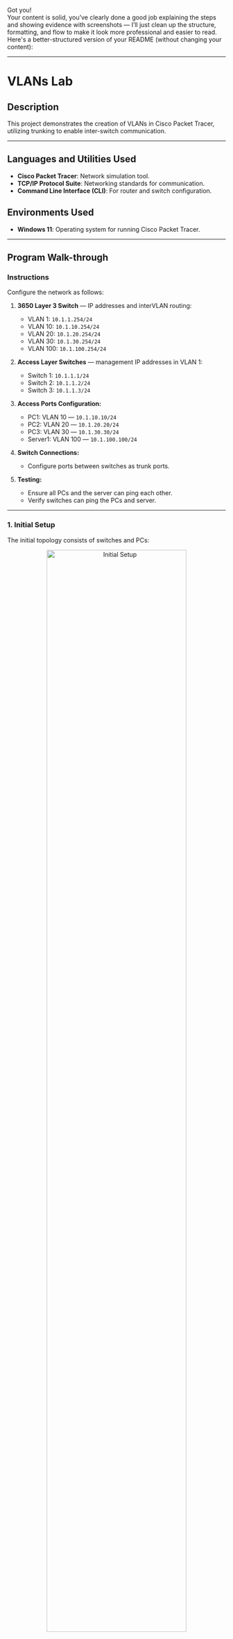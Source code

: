 Got you!  
Your content is solid, you’ve clearly done a good job explaining the steps and showing evidence with screenshots — I’ll just clean up the structure, formatting, and flow to make it look more professional and easier to read. Here's a better-structured version of your README (without changing your content):

---

# **VLANs Lab**

## **Description**  
This project demonstrates the creation of VLANs in Cisco Packet Tracer, utilizing trunking to enable inter-switch communication.

---

## **Languages and Utilities Used**
- **Cisco Packet Tracer**: Network simulation tool.
- **TCP/IP Protocol Suite**: Networking standards for communication.
- **Command Line Interface (CLI)**: For router and switch configuration.

## **Environments Used**
- **Windows 11**: Operating system for running Cisco Packet Tracer.

---

## **Program Walk-through**

### **Instructions**

Configure the network as follows:

1. **3650 Layer 3 Switch** — IP addresses and interVLAN routing:
   - VLAN 1: `10.1.1.254/24`
   - VLAN 10: `10.1.10.254/24`
   - VLAN 20: `10.1.20.254/24`
   - VLAN 30: `10.1.30.254/24`
   - VLAN 100: `10.1.100.254/24`

2. **Access Layer Switches** — management IP addresses in VLAN 1:
   - Switch 1: `10.1.1.1/24`
   - Switch 2: `10.1.1.2/24`
   - Switch 3: `10.1.1.3/24`

3. **Access Ports Configuration:**
   - PC1: VLAN 10 — `10.1.10.10/24`
   - PC2: VLAN 20 — `10.1.20.20/24`
   - PC3: VLAN 30 — `10.1.30.30/24`
   - Server1: VLAN 100 — `10.1.100.100/24`

4. **Switch Connections:**
   - Configure ports between switches as trunk ports.

5. **Testing:**
   - Ensure all PCs and the server can ping each other.
   - Verify switches can ping the PCs and server.

---

### **1. Initial Setup**

The initial topology consists of switches and PCs:

<p align="center">
  <img src="https://imgur.com/H7WHfR0.png" width="80%" alt="Initial Setup"/>
</p>

---

### **2. Configuring the Switch using CLI**

#### **VLAN Configuration**

Create VLANs 10, 20, 30, and 100 on the Layer 3 switch, assigning IP addresses and subnet masks as specified.

<p align="center">
  <img src="https://imgur.com/bHgGepd.png" width="80%" alt="VLAN Setup"/>
  <img src="https://imgur.com/1ZpW6gY.png" width="80%" alt="VLAN Setup"/>
</p>

#### **Confirming VLAN Creation**

<p align="center">
  <img src="https://imgur.com/mzZxkA6.png" width="80%" alt="VLAN Confirmation"/>
</p>

#### **Setting Up Interfaces**

- **Server Port (Access Port)**
  
<p align="center">
  <img src="https://imgur.com/yPzmbBu.png" width="80%" alt="Access Port Configuration"/>
</p>

- **Switch Trunk Ports**

<p align="center">
  <img src="https://imgur.com/yAGCuux.png" width="80%" alt="Trunk Port Configuration"/>
</p>

Check configuration using:
```plaintext
show run
```

<p align="center">
  <img src="https://imgur.com/idtzqGD.png" width="80%" alt="Show Run Command"/>
  <img src="https://imgur.com/OM5moKN.png" width="80%" alt="Show Run Command"/>
</p>

#### **Configuring VTP (VLAN Trunking Protocol)**

1. Check existing VTP domain:
   ```plaintext
   show vtp status
   ```

2. Set up a new domain:
   ```plaintext
   configure terminal
   vtp domain ccna
   ```

<p align="center">
  <img src="https://imgur.com/j2q5uaK.png" width="80%" alt="VTP Configuration"/>
  <img src="https://imgur.com/UKoDHOv.png" width="80%" alt="VTP Configuration"/>
</p>

#### **Enable IP Routing**

<p align="center">
  <img src="https://imgur.com/cZr9g7V.png" width="80%" alt="Enable IP Routing"/>
</p>

---

### **3. Configuring Layer 2 Switches**

- Set IP addresses and subnet masks under VLAN 1.
- Configure `g0/1` as trunk port and `f0/1` as access port.
- Set default gateway to VLAN 1 IP of Layer 3 switch.

<p align="center">
  <img src="https://imgur.com/mMHNfQO.png" width="80%" alt="Layer 2 Switch Configuration"/>
  <img src="https://imgur.com/fH4T7Ma.png" width="80%" alt="Layer 2 Switch Configuration"/>
</p>

Repeat these steps for the remaining switches.

---

### **4. Configuring PCs and Server**

Manually configure IP settings on each PC and Server.

<p align="center">
  <strong>PC1:</strong><br/>
  <img src="https://imgur.com/ynzenXY.png" width="80%" alt="PC1 Config"/><br/><br/>

  <strong>PC2:</strong><br/>
  <img src="https://imgur.com/qMhfYNb.png" width="80%" alt="PC2 Config"/><br/><br/>

  <strong>PC3:</strong><br/>
  <img src="https://imgur.com/gyZjloG.png" width="80%" alt="PC3 Config"/><br/><br/>

  <strong>Server:</strong><br/>
  <img src="https://imgur.com/rGkcJdv.png" width="80%" alt="Server Config"/>
</p>

---

### **5. Running the Simulation**

To test configurations, ping PCs and the server to verify connectivity.
Ping from PC1 to PC3 and Switch3
<p align="center">
<img src="https://imgur.com/rjsdiJU.png" height="80%" width="80%" alt="Router Configuration"/>
</p>

Ping from Switch3 to PC1, PC2 and PC3
<p align="center">
<img src="https://imgur.com/wFr3qpO.png" height="80%" width="80%" alt="Router Configuration"/>
</p>
---

## ✅ **Conclusion**

The network was successfully configured. All VLANs communicate as expected, and inter-switch communication works via trunking and IP routing.
